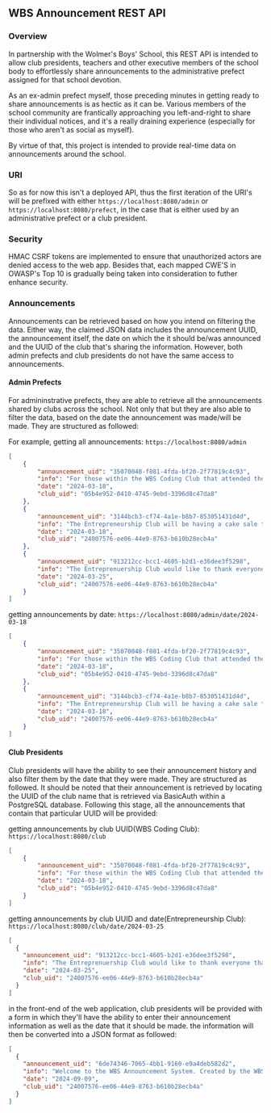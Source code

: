 ## WBS Announcement REST API

### Overview
In partnership with the Wolmer's Boys' School, this REST API is intended to allow club presidents, teachers and other executive members of the school body to effortlessly share announcements to the administrative prefect assigned for that school devotion. 

As an ex-admin prefect myself, those preceding minutes in getting ready to share announcements is as hectic as it can be. Various members of the school community are frantically approaching you left-and-right to share their individual notices, and it's a really draining experience (especially for those who aren't as social as myself). 

By virtue of that, this project is intended to provide real-time data on announcements around the school.

### URI
So as for now this isn't a deployed API, thus the first iteration of the URI's will be prefixed with either `https://localhost:8080/admin` or `https://localhost:8080/prefect`, in the case that is either used by an administrative prefect or a club president. 

### Security
HMAC CSRF tokens are implemented to ensure that unauthorized actors are denied access to the web app. Besides that, each mapped CWE'S in OWASP's Top 10 is gradually being taken into consideration to futher enhance security.

### Announcements
Announcements can be retrieved based on how you intend on filtering the data. Either way, the claimed JSON data includes the announcement UUID, the announcement itself, the date on which the it should be/was announced and the UUID of the club that's sharing the information. However, both admin prefects and club presidents do not have the same access to announcements.

#### Admin Prefects
For admininstrative prefects, they are able to retrieve all the announcements shared by clubs across the school. Not only that but they are also able to filter the data, based on the date the announcement was made/will be made. They are structured as followed:

For example, getting all announcements: `https://localhost:8080/admin`
```json
[
    {
        "announcement_uid": "35070048-f081-4fda-bf20-2f77819c4c93",
        "info": "For those within the WBS Coding Club that attended the recent interclubbing with Immaculate, you are asked to please stay back after devotion",
        "date": "2024-03-18",
        "club_uid": "05b4e952-0410-4745-9ebd-3396d8c47da8"
    },
    {
        "announcement_uid": "3144bcb3-cf74-4a1e-b8b7-853051431d4d",
        "info": "The Entrepreneurship Club will be having a cake sale this week Wednesday. Please come out and give your support.",
        "date": "2024-03-18",
        "club_uid": "24007576-ee06-44e9-8763-b610b28ecb4a"
    },
    {
        "announcement_uid": "913212cc-bcc1-4605-b2d1-e36dee3f5298",
        "info": "The Entreprenuership Club would like to thank everyone that supported the cake sale. However, for the ones who haven't payed for their cake, you are asked to do so by tomorrow",
        "date": "2024-03-25",
        "club_uid": "24007576-ee06-44e9-8763-b610b28ecb4a"
    }
]
```
getting announcements by date: `https://localhost:8080/admin/date/2024-03-18`
```json
[
    {
        "announcement_uid": "35070048-f081-4fda-bf20-2f77819c4c93",
        "info": "For those within the WBS Coding Club that attended the recent interclubbing with Immaculate, you are asked to please stay back after devotion",
        "date": "2024-03-18",
        "club_uid": "05b4e952-0410-4745-9ebd-3396d8c47da8"
    },
    {
        "announcement_uid": "3144bcb3-cf74-4a1e-b8b7-853051431d4d",
        "info": "The Entrepreneurship Club will be having a cake sale this week Wednesday. Please come out and give your support.",
        "date": "2024-03-18",
        "club_uid": "24007576-ee06-44e9-8763-b610b28ecb4a"
    }
]
```

#### Club Presidents
Club presidents will have the ability to see their announcement history and also filter them by the date that they were made. They are structured as followed. It should be noted that their announcement is retrieved by locating the UUID of the club name that is retrieved via BasicAuth within a PostgreSQL database. Following this stage, all the announcements that contain that particular UUID will be provided:

getting announcements by club UUID(WBS Coding Club): `https://localhost:8080/club`
```json
[
    {
        "announcement_uid": "35070048-f081-4fda-bf20-2f77819c4c93",
        "info": "For those within the WBS Coding Club that attended the recent interclubbing with Immaculate, you are asked to please stay back after devotion",
        "date": "2024-03-18",
        "club_uid": "05b4e952-0410-4745-9ebd-3396d8c47da8"
    }
]
```
getting announcements by club UUID and date(Entrepreneurship Club): `https://localhost:8080/club/date/2024-03-25`
```json
[
  {
    "announcement_uid": "913212cc-bcc1-4605-b2d1-e36dee3f5298",
    "info": "The Entreprenuership Club would like to thank everyone that supported the cake sale. However, for the ones who haven't payed for their cake, you are asked to do so by tomorrow",
    "date": "2024-03-25",
    "club_uid": "24007576-ee06-44e9-8763-b610b28ecb4a"
  }
]
```
in the front-end of the web application, club presidents will be provided with a form in which they'll have the ability to enter their announcement information as well as the date that it should be made. the information will then be converted into a JSON format as followed:
```json
[
  {
    "announcement_uid": "6de74346-7065-4bb1-9160-e9a4deb582d2",
    "info": "Welcome to the WBS Announcement System. Created by the WBS Coding - Where Ideas Compile",
    "date": "2024-09-09",
    "club_uid": "24007576-ee06-44e9-8763-b610b28ecb4a"
  }
]
```
